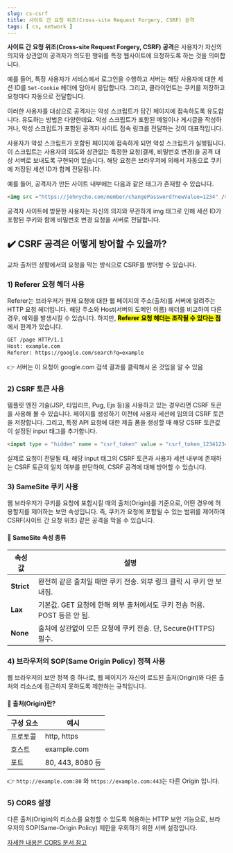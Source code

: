 ```yaml
---
slug: cs-csrf
title: 사이트 간 요청 위조(Cross-site Request Forgery, CSRF) 공격
tags: [ cs, network ]
---
```


**사이트 간 요청 위조(Cross-site Request Forgery, CSRF) 공격**은 사용자가 자신의 의지와 상관없이 공격자가 의도한 행위를 특정 웹사이트에 요청하도록 하는 것을 의미합니다.

예를 들어, 특정 사용자가 서비스에서 로그인을 수행하고 서버는 해당 사용자에 대한 세션 ID를 `Set-Cookie` 헤더에 담아서 응답합니다. 그리고, 클라이언트는 쿠키를 저장하고 요청마다 자동으로 전달합니다.

이러한 사용자를 대상으로 공격자는 악성 스크립트가 담긴 페이지에 접속하도록 유도합니다. 유도하는 방법은 다양한데요. 악성 스크립트가 포함된 메일이나 게시글을 작성하거나, 악성 스크립트가 포함된 공격자 사이트 접속 링크를 전달하는 것이 대표적입니다.

사용자가 악성 스크립트가 포함된 페이지에 접속하게 되면 악성 스크립트가 실행됩니다. 이 스크립트는 사용자의 의도와 상관없는 특정한 요청(결제, 비밀번호 변경)을 공격 대상 서버로 보내도록 구현되어 있습니다. 해당 요청은 브라우저에 의해서 자동으로 쿠키에 저장된 세션 ID가 함께 전달됩니다.

예를 들어, 공격자가 만든 사이트 내부에는 다음과 같은 태그가 존재할 수 있습니다.
```html
<img src ="https://johnycho.com/member/changePassword?newValue=1234" />
```
공격자 사이트에 방문한 사용자는 자신의 의지와 무관하게 img 태그로 인해 세션 ID가 포함된 쿠키와 함께 비밀번호 변경 요청을 서버로 전달합니다.

## ✔️ CSRF 공격은 어떻게 방어할 수 있을까?
교차 출처인 상황에서의 요청을 막는 방식으로 CSRF를 방어할 수 있습니다.

### 1) Referer 요청 헤더 사용
Referer는 브라우저가 현재 요청에 대한 웹 페이지의 주소(출처)를 서버에 알려주는 HTTP 요청 헤더입니다.
해당 주소와 Host(서버의 도메인 이름) 헤더를 비교하여 다른 경우, 예외를 발생시킬 수 있습니다. 하지만, <mark>**Referer 요청 헤더는 조작될 수 있다는 점**</mark>에서 한계가 있습니다.
```html
GET /page HTTP/1.1
Host: example.com
Referer: https://google.com/search?q=example
```
👉 서버는 이 요청이 google.com 검색 결과를 클릭해서 온 것임을 알 수 있음

### 2) CSRF 토큰 사용
템플릿 엔진 기술(JSP, 타임리프, Pug, Ejs 등)을 사용하고 있는 경우라면 CSRF 토큰을 사용해 볼 수 있습니다. 페이지를 생성하기 이전에 사용자 세션에 임의의 CSRF 토큰을 저장합니다. 그리고, 특정 API 요청에 대한 제출 폼을 생성할 때 해당 CSRF 토큰값이 설정된 input 태그를 추가합니다.
```html
<input type = "hidden" name = "csrf_token" value = "csrf_token_12341234" />
```
실제로 요청이 전달될 때, 해당 input 태그의 CSRF 토큰과 사용자 세션 내부에 존재하는 CSRF 토큰의 일치 여부를 판단하여, CSRF 공격에 대해 방어할 수 있습니다.

### 3) SameSite 쿠키 사용
웹 브라우저가 쿠키를 요청에 포함시킬 때의 출처(Origin)를 기준으로, 어떤 경우에 허용할지를 제어하는 보안 속성입니다.
즉, 쿠키가 요청에 포함될 수 있는 범위를 제어하여 CSRF(사이트 간 요청 위조) 같은 공격을 막을 수 있습니다.

#### 📌 SameSite 속성 종류
| 속성 값   | 설명                                              |
|-----------|-------------------------------------------------|
| **Strict** | 완전히 같은 출처일 때만 쿠키 전송. 외부 링크 클릭 시 쿠키 안 보내짐.       |
| **Lax**    | 기본값. GET 요청에 한해 외부 출처에서도 쿠키 전송 허용. POST 등은 안 됨. |
| **None**   | 출처에 상관없이 모든 요청에 쿠키 전송. 단, Secure(HTTPS) 필수.     |

### 4) 브라우저의 SOP(Same Origin Policy) 정책 사용
웹 브라우저의 보안 정책 중 하나로, 웹 페이지가 자신이 로드된 출처(Origin)와 다른 출처의 리소스에 접근하지 못하도록 제한하는 규칙입니다.

#### 📌 출처(Origin)란?
| 구성 요소   | 예시              |
|------------|------------------|
| 프로토콜    | http, https       |
| 호스트      | example.com       |
| 포트        | 80, 443, 8080 등  |

👉 `http://example.com:80` 와 `https://example.com:443`는 다른 Origin 입니다.

### 5) CORS 설정
다른 출처(Origin)의 리소스를 요청할 수 있도록 허용하는 HTTP 보안 기능으로, 브라우저의 SOP(Same-Origin Policy) 제한을 우회하기 위한 서버 설정입니다.

[자세한 내용은 CORS 문서 참고](./cs-cors)